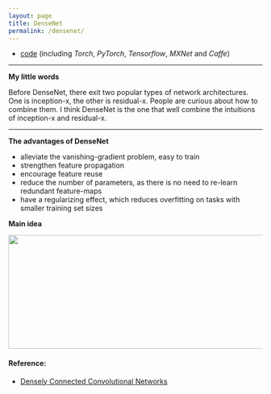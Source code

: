 ```yaml
---
layout: page
title: DenseNet
permalink: /densenet/
---
```


* [code](https://github.com/liuzhuang13/DenseNet) (including *Torch*, *PyTorch*, *Tensorflow*, *MXNet* and *Caffe*)

------

**My little words**

Before DenseNet, there exit two popular types of network architectures. One is inception-x, the other is residual-x. People are curious about how to combine them. I think DenseNet is the one that well combine the intuitions of inception-x and residual-x.

------

**The advantages of DenseNet**  

* alleviate the vanishing-gradient problem, easy to train 
* strengthen feature propagation  
* encourage feature reuse  
* reduce the number of parameters, as there is no need to re-learn redundant feature-maps
* have a regularizing effect, which reduces overfitting on tasks with smaller training set sizes

**Main idea**  

<div align="center">
<img src="http://othl3wan7.bkt.clouddn.com/densenet.png" height="226" width="1153">
</div>


#### Reference:
* [Densely Connected Convolutional Networks](https://arxiv.org/abs/1608.06993)